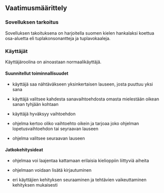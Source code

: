 ## Vaatimusmäärittely

### Sovelluksen tarkoitus
Sovelluksen takoituksena on harjoitella suomen kielen hankalaksi koettua osa-aluetta eli tuplakonsonantteja ja tuplavokaaleja. 


### Käyttäjät

Käyttäjäroolina on ainoastaan normaalikäyttäjä.

#### Suunnitellut toiminnallisuudet

* käyttäjä saa nähtäväkseen yksinkertaisen lauseen, josta puuttuu yksi sana

* käyttäjä valitsee kahdesta sanavaihtoehdosta omasta mielestään oikean sanan tyhjään kohtaan

* käyttäjä hyväksyy vaihtoehdon

* ohjelma kertoo oliko vaihtoehto oikein ja tarjoaa joko ohjelman lopetusvaihtoehdon tai seyraavan lauseen

* ohjelma valitsee seuraavan lauseen

#### Jatkokehitysideat


* ohjelmaa voi laajentaa kattamaan erilaisia kielioppiin liittyviä aiheita

* ohjelmaan voidaan lisätä kirjautuminen

* eri käyttäjien kehityksen seuraaminen ja tehtävien vaikeuttaminen kehityksen mukaisesti
